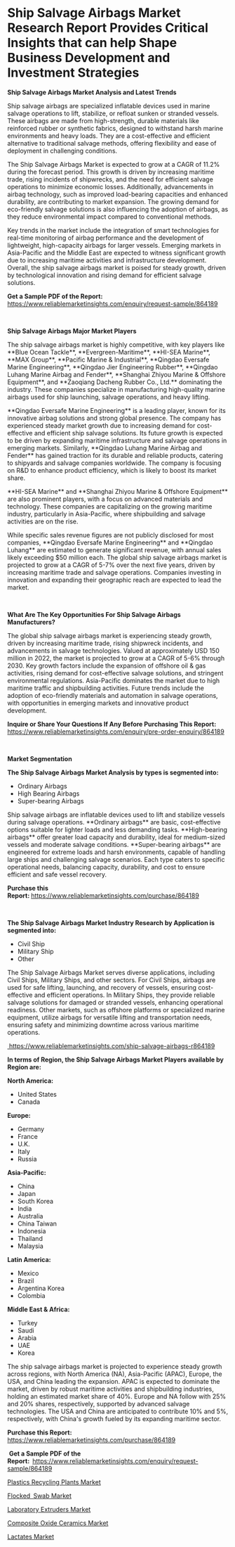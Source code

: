 <p><h1>Ship Salvage Airbags Market Research Report Provides Critical Insights that can help Shape Business Development and Investment Strategies</h1></p><p><strong>Ship Salvage Airbags Market Analysis and Latest Trends</strong></p>
<p><p>Ship salvage airbags are specialized inflatable devices used in marine salvage operations to lift, stabilize, or refloat sunken or stranded vessels. These airbags are made from high-strength, durable materials like reinforced rubber or synthetic fabrics, designed to withstand harsh marine environments and heavy loads. They are a cost-effective and efficient alternative to traditional salvage methods, offering flexibility and ease of deployment in challenging conditions.</p><p>The Ship Salvage Airbags Market is expected to grow at a CAGR of 11.2% during the forecast period. This growth is driven by increasing maritime trade, rising incidents of shipwrecks, and the need for efficient salvage operations to minimize economic losses. Additionally, advancements in airbag technology, such as improved load-bearing capacities and enhanced durability, are contributing to market expansion. The growing demand for eco-friendly salvage solutions is also influencing the adoption of airbags, as they reduce environmental impact compared to conventional methods.</p><p>Key trends in the market include the integration of smart technologies for real-time monitoring of airbag performance and the development of lightweight, high-capacity airbags for larger vessels. Emerging markets in Asia-Pacific and the Middle East are expected to witness significant growth due to increasing maritime activities and infrastructure development. Overall, the ship salvage airbags market is poised for steady growth, driven by technological innovation and rising demand for efficient salvage solutions.</p></p>
<p><strong>Get a Sample PDF of the Report:&nbsp;</strong> <a href="https://www.reliablemarketinsights.com/enquiry/request-sample/864189?utm_campaign=1948&utm_medium=2&utm_source=Github&utm_content=ia&utm_term=22012025&utm_id=ship-salvage-airbags">https://www.reliablemarketinsights.com/enquiry/request-sample/864189</a></p>
<p>&nbsp;</p>
<p><strong>Ship Salvage Airbags Major Market Players</strong></p>
<p><p>The ship salvage airbags market is highly competitive, with key players like **Blue Ocean Tackle**, **Evergreen-Maritime**, **HI-SEA Marine**, **MAX Group**, **Pacific Marine & Industrial**, **Qingdao Eversafe Marine Engineering**, **Qingdao Jier Engineering Rubber**, **Qingdao Luhang Marine Airbag and Fender**, **Shanghai Zhiyou Marine & Offshore Equipment**, and **Zaoqiang Dacheng Rubber Co., Ltd.** dominating the industry. These companies specialize in manufacturing high-quality marine airbags used for ship launching, salvage operations, and heavy lifting.</p><p>**Qingdao Eversafe Marine Engineering** is a leading player, known for its innovative airbag solutions and strong global presence. The company has experienced steady market growth due to increasing demand for cost-effective and efficient ship salvage solutions. Its future growth is expected to be driven by expanding maritime infrastructure and salvage operations in emerging markets. Similarly, **Qingdao Luhang Marine Airbag and Fender** has gained traction for its durable and reliable products, catering to shipyards and salvage companies worldwide. The company is focusing on R&D to enhance product efficiency, which is likely to boost its market share.</p><p>**HI-SEA Marine** and **Shanghai Zhiyou Marine & Offshore Equipment** are also prominent players, with a focus on advanced materials and technology. These companies are capitalizing on the growing maritime industry, particularly in Asia-Pacific, where shipbuilding and salvage activities are on the rise.</p><p>While specific sales revenue figures are not publicly disclosed for most companies, **Qingdao Eversafe Marine Engineering** and **Qingdao Luhang** are estimated to generate significant revenue, with annual sales likely exceeding $50 million each. The global ship salvage airbags market is projected to grow at a CAGR of 5-7% over the next five years, driven by increasing maritime trade and salvage operations. Companies investing in innovation and expanding their geographic reach are expected to lead the market.</p></p>
<p>&nbsp;</p>
<p><strong>What Are The Key Opportunities For Ship Salvage Airbags Manufacturers?</strong></p>
<p><p>The global ship salvage airbags market is experiencing steady growth, driven by increasing maritime trade, rising shipwreck incidents, and advancements in salvage technologies. Valued at approximately USD 150 million in 2022, the market is projected to grow at a CAGR of 5-6% through 2030. Key growth factors include the expansion of offshore oil & gas activities, rising demand for cost-effective salvage solutions, and stringent environmental regulations. Asia-Pacific dominates the market due to high maritime traffic and shipbuilding activities. Future trends include the adoption of eco-friendly materials and automation in salvage operations, with opportunities in emerging markets and innovative product development.</p></p>
<p><strong>Inquire or Share Your Questions If Any Before Purchasing This Report:</strong> <a href="https://www.reliablemarketinsights.com/enquiry/pre-order-enquiry/864189?utm_campaign=1948&utm_medium=2&utm_source=Github&utm_content=ia&utm_term=22012025&utm_id=ship-salvage-airbags">https://www.reliablemarketinsights.com/enquiry/pre-order-enquiry/864189</a></p>
<p>&nbsp;</p>
<p><strong>Market Segmentation</strong></p>
<p><strong>The Ship Salvage Airbags Market Analysis by types is segmented into:</strong></p>
<p><ul><li>Ordinary Airbags</li><li>High Bearing Airbags</li><li>Super-bearing Airbags</li></ul></p>
<p><p>Ship salvage airbags are inflatable devices used to lift and stabilize vessels during salvage operations. **Ordinary airbags** are basic, cost-effective options suitable for lighter loads and less demanding tasks. **High-bearing airbags** offer greater load capacity and durability, ideal for medium-sized vessels and moderate salvage conditions. **Super-bearing airbags** are engineered for extreme loads and harsh environments, capable of handling large ships and challenging salvage scenarios. Each type caters to specific operational needs, balancing capacity, durability, and cost to ensure efficient and safe vessel recovery.</p></p>
<p><strong>Purchase this Report:&nbsp;</strong><a href="https://www.reliablemarketinsights.com/purchase/864189?utm_campaign=1948&utm_medium=2&utm_source=Github&utm_content=ia&utm_term=22012025&utm_id=ship-salvage-airbags">https://www.reliablemarketinsights.com/purchase/864189</a></p>
<p>&nbsp;</p>
<p><strong>The Ship Salvage Airbags Market Industry Research by Application is segmented into:</strong></p>
<p><ul><li>Civil Ship</li><li>Military Ship</li><li>Other</li></ul></p>
<p><p>The Ship Salvage Airbags Market serves diverse applications, including Civil Ships, Military Ships, and other sectors. For Civil Ships, airbags are used for safe lifting, launching, and recovery of vessels, ensuring cost-effective and efficient operations. In Military Ships, they provide reliable salvage solutions for damaged or stranded vessels, enhancing operational readiness. Other markets, such as offshore platforms or specialized marine equipment, utilize airbags for versatile lifting and transportation needs, ensuring safety and minimizing downtime across various maritime operations.</p></p>
<p><a href="https://www.reliablemarketinsights.com/ship-salvage-airbags-r864189?utm_campaign=1948&utm_medium=2&utm_source=Github&utm_content=ia&utm_term=22012025&utm_id=ship-salvage-airbags">&nbsp;https://www.reliablemarketinsights.com/ship-salvage-airbags-r864189</a></p>
<p><strong>In terms of Region, the Ship Salvage Airbags Market Players available by Region are:</strong></p>
<p>
    <p> <strong> North America: </strong>
        <ul>
            <li>United States</li>
            <li>Canada</li>
        </ul>
        </p> 
    <p> <strong> Europe: </strong>
        <ul>
            <li>Germany</li>
            <li>France</li>
            <li>U.K.</li>
            <li>Italy</li>
            <li>Russia</li>
        </ul>
        </p> 
    <p> <strong> Asia-Pacific: </strong>
        <ul>
            <li>China</li>
            <li>Japan</li>
            <li>South Korea</li>
            <li>India</li>
            <li>Australia</li>
            <li>China Taiwan</li>
            <li>Indonesia</li>
            <li>Thailand</li>
            <li>Malaysia</li>
        </ul>
        </p> 
    <p> <strong> Latin America: </strong>
        <ul>
            <li>Mexico</li>
            <li>Brazil</li>
            <li>Argentina Korea</li>
            <li>Colombia</li>
        </ul>
        </p> 
    <p> <strong> Middle East & Africa: </strong>
        <ul>
            <li>Turkey</li>
            <li>Saudi</li>
            <li>Arabia</li>
            <li>UAE</li>
            <li>Korea</li>
        </ul>
    </p>
    </p>
<p><p>The ship salvage airbags market is projected to experience steady growth across regions, with North America (NA), Asia-Pacific (APAC), Europe, the USA, and China leading the expansion. APAC is expected to dominate the market, driven by robust maritime activities and shipbuilding industries, holding an estimated market share of 40%. Europe and NA follow with 25% and 20% shares, respectively, supported by advanced salvage technologies. The USA and China are anticipated to contribute 10% and 5%, respectively, with China's growth fueled by its expanding maritime sector.</p></p>
<p><strong>Purchase this Report: </strong><a href="https://www.reliablemarketinsights.com/purchase/864189?utm_campaign=1948&utm_medium=2&utm_source=Github&utm_content=ia&utm_term=22012025&utm_id=ship-salvage-airbags">https://www.reliablemarketinsights.com/purchase/864189</a></p>
<p>&nbsp;<strong>Get a Sample PDF of the Report:&nbsp;&nbsp;</strong><a href="https://www.reliablemarketinsights.com/enquiry/request-sample/864189?utm_campaign=1948&utm_medium=2&utm_source=Github&utm_content=ia&utm_term=22012025&utm_id=ship-salvage-airbags">https://www.reliablemarketinsights.com/enquiry/request-sample/864189</a></p>
<p><strong></strong></p>
<p><p><a href="https://www.linkedin.com/pulse/plastics-recycling-plants-market-strategic-insights-product-xvupf?utm_campaign=1948&utm_medium=2&utm_source=Github&utm_content=ia&utm_term=22012025&utm_id=ship-salvage-airbags">Plastics Recycling Plants Market</a></p><p><a href="https://www.linkedin.com/pulse/flocked-swab-market-size-analysis-2025-2032-sustained-59-4exdc?utm_campaign=1948&utm_medium=2&utm_source=Github&utm_content=ia&utm_term=22012025&utm_id=ship-salvage-airbags">Flocked Swab Market</a></p><p><a href="https://www.linkedin.com/pulse/competitive-analysis-laboratory-extruders-market-strengths-7x6bc?utm_campaign=1948&utm_medium=2&utm_source=Github&utm_content=ia&utm_term=22012025&utm_id=ship-salvage-airbags">Laboratory Extruders Market</a></p><p><a href="https://www.linkedin.com/pulse/composite-oxide-ceramics-market-size-analysis-2025-2032-sustained-mnkze?utm_campaign=1948&utm_medium=2&utm_source=Github&utm_content=ia&utm_term=22012025&utm_id=ship-salvage-airbags">Composite Oxide Ceramics Market</a></p><p><a href="https://www.linkedin.com/pulse/lactates-market-expansion-industry-dynamics-regional-forecasts-bbhpe?utm_campaign=1948&utm_medium=2&utm_source=Github&utm_content=ia&utm_term=22012025&utm_id=ship-salvage-airbags">Lactates Market</a></p></p>